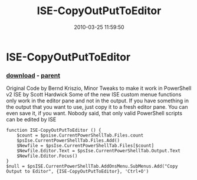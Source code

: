 ﻿---
pid:            1725
poster:         Scott Hardwick
title:          ISE-CopyOutPutToEditor
date:           2010-03-25 11:59:50
format:         posh
parent:         780
parent:         780

---

# ISE-CopyOutPutToEditor

### [download](1725.ps1) - [parent](780.md)

Original Code by Bernd Kriszio, Minor Tweaks to make it work in PowerShell v2 ISE by Scott Hardwick
Some of the new ISE custom menue functions only work in the editor pane and not in the output. If you have something in the output that you want to use, just copy it to a fresh editor pane. You can even save it, if you want. Nobody said, that only valid PowerShell scripts can be edited by ISE

```posh
function ISE-CopyOutPutToEditor () {
    $count = $psise.CurrentPowerShellTab.Files.count
    $psIse.CurrentPowerShellTab.Files.Add()
    $Newfile = $psIse.CurrentPowerShellTab.Files[$count]
    $Newfile.Editor.Text = $psIse.CurrentPowerShellTab.Output.Text
    $Newfile.Editor.Focus()
}
$null = $psISE.CurrentPowerShellTab.AddOnsMenu.SubMenus.Add("Copy Output to Editor", {ISE-CopyOutPutToEditor}, 'Ctrl+O') 

```
